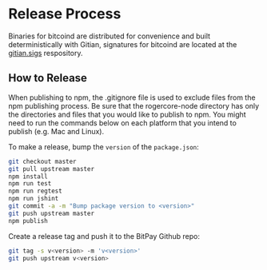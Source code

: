 # Release Process

Binaries for bitcoind are distributed for convenience and built deterministically with Gitian, signatures for bitcoind are located at the [gitian.sigs](https://github.com/bitpay/gitian.sigs) respository.

## How to Release

When publishing to npm, the .gitignore file is used to exclude files from the npm publishing process. Be sure that the rogercore-node directory has only the directories and files that you would like to publish to npm. You might need to run the commands below on each platform that you intend to publish (e.g. Mac and Linux).

To make a release, bump the `version` of the `package.json`:

```bash
git checkout master
git pull upstream master
npm install
npm run test
npm run regtest
npm run jshint
git commit -a -m "Bump package version to <version>"
git push upstream master
npm publish
```

Create a release tag and push it to the BitPay Github repo:

```bash
git tag -s v<version> -m 'v<version>'
git push upstream v<version>
```
